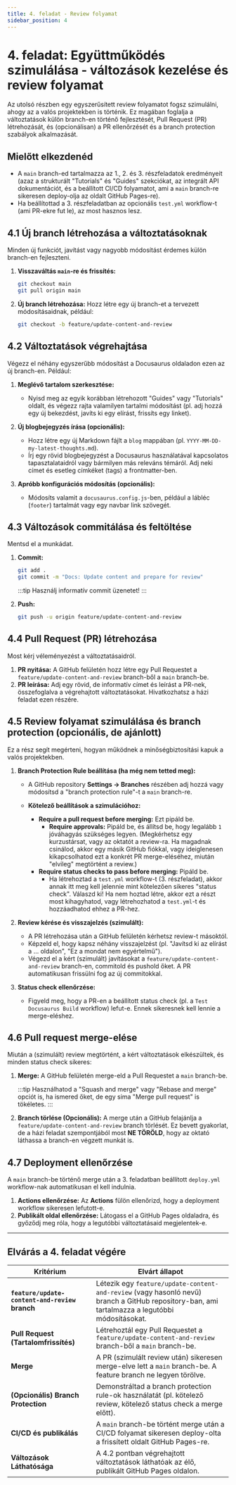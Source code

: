 ```yaml
---
title: 4. feladat - Review folyamat
sidebar_position: 4
---
```


# 4. feladat: Együttműködés szimulálása - változások kezelése és review folyamat

Az utolsó részben egy egyszerűsített review folyamatot fogsz szimulálni, ahogy az a valós projektekben is történik. Ez magában foglalja a változtatások külön branch-en történő fejlesztését, Pull Request (PR) létrehozását, és (opcionálisan) a PR ellenőrzését és a branch protection szabályok alkalmazását.

## Mielőtt elkezdenéd

- A `main` branch-ed tartalmazza az 1., 2. és 3. részfeladatok eredményeit (azaz a strukturált "Tutorials" és "Guides" szekciókat, az integrált API dokumentációt, és a beállított CI/CD folyamatot, ami a `main` branch-re sikeresen deploy-olja az oldalt GitHub Pages-re).
- Ha beállítottad a 3. részfeladatban az opcionális `test.yml` workflow-t (ami PR-ekre fut le), az most hasznos lesz.

## 4.1 Új branch létrehozása a változtatásoknak

Minden új funkciót, javítást vagy nagyobb módosítást érdemes külön branch-en fejleszteni.

1.  **Visszaváltás `main`-re és frissítés:**

    ```bash
    git checkout main
    git pull origin main
    ```

1.  **Új branch létrehozása:** Hozz létre egy új branch-et a tervezett módosításaidnak, például:

    ```bash
    git checkout -b feature/update-content-and-review
    ```

## 4.2 Változtatások végrehajtása

Végezz el néhány egyszerűbb módosítást a Docusaurus oldaladon ezen az új branch-en. Például:

1.  **Meglévő tartalom szerkesztése:**
    - Nyisd meg az egyik korábban létrehozott "Guides" vagy "Tutorials" oldalt, és végezz rajta valamilyen tartalmi módosítást (pl. adj hozzá egy új bekezdést, javíts ki egy elírást, frissíts egy linket).

1.  **Új blogbejegyzés írása (opcionális):**
    - Hozz létre egy új Markdown fájlt a `blog` mappában (pl. `YYYY-MM-DD-my-latest-thoughts.md`).
    - Írj egy rövid blogbejegyzést a Docusaurus használatával kapcsolatos tapasztalataidról vagy bármilyen más releváns témáról. Adj neki címet és esetleg címkéket (tags) a frontmatter-ben.

1.  **Apróbb konfigurációs módosítás (opcionális):**
    - Módosíts valamit a `docusaurus.config.js`-ben, például a lábléc (`footer`) tartalmát vagy egy navbar link szövegét.

## 4.3 Változások commitálása és feltöltése

Mentsd el a munkádat.

1.  **Commit:**

    ```bash
    git add .
    git commit -m "Docs: Update content and prepare for review" 
    ```
    
    :::tip
    Használj informatív commit üzenetet!
    :::

1.  **Push:**

    ```bash
    git push -u origin feature/update-content-and-review
    ```

## 4.4 Pull Request (PR) létrehozása

Most kérj véleményezést a változtatásaidról.

1.  **PR nyitása:** A GitHub felületén hozz létre egy Pull Requestet a `feature/update-content-and-review` branch-ből a `main` branch-be.
1.  **PR leírása:** Adj egy rövid, de informatív címet és leírást a PR-nek, összefoglalva a végrehajtott változtatásokat. Hivatkozhatsz a házi feladat ezen részére.

## 4.5 Review folyamat szimulálása és branch protection (opcionális, de ajánlott)

Ez a rész segít megérteni, hogyan működnek a minőségbiztosítási kapuk a valós projektekben.

1.  **Branch Protection Rule beállítása (ha még nem tetted meg):**

    - A GitHub repository **Settings -> Branches** részében adj hozzá vagy módosítsd a "branch protection rule"-t a `main` branch-re.
    - **Kötelező beállítások a szimulációhoz:**

        - **Require a pull request before merging:** Ezt pipáld be.
            - **Require approvals:** Pipáld be, és állítsd be, hogy legalább `1` jóváhagyás szükséges legyen. (Megkérhetsz egy kurzustársat, vagy az oktatót a review-ra. Ha magadnak csinálod, akkor egy másik GitHub fiókkal, vagy ideiglenesen kikapcsolhatod ezt a konkrét PR merge-eléséhez, miután "elvileg" megtörtént a review.)
        - **Require status checks to pass before merging:** Pipáld be.
            - Ha létrehoztad a `test.yml` workflow-t (3. részfeladat), akkor annak itt meg kell jelennie mint kötelezően sikeres "status check". Válaszd ki! Ha nem hoztad létre, akkor ezt a részt most kihagyhatod, vagy létrehozhatod a `test.yml`-t és hozzáadhatod ehhez a PR-hez.

1.  **Review kérése és visszajelzés (szimulált):**

    - A PR létrehozása után a GitHub felületén kérhetsz review-t másoktól.
    - Képzeld el, hogy kapsz néhány visszajelzést (pl. "Javítsd ki az elírást a ... oldalon", "Ez a mondat nem egyértelmű").
    - Végezd el a kért (szimulált) javításokat a `feature/update-content-and-review` branch-en, commitold és pushold őket. A PR automatikusan frissülni fog az új commitokkal.

1.  **Status check ellenőrzése:**
    - Figyeld meg, hogy a PR-en a beállított status check (pl. a `Test Docusaurus Build` workflow) lefut-e. Ennek sikeresnek kell lennie a merge-eléshez.

## 4.6 Pull request merge-elése

Miután a (szimulált) review megtörtént, a kért változtatások elkészültek, és minden status check sikeres:

1.  **Merge:** A GitHub felületén merge-eld a Pull Requestet a `main` branch-be. 

    :::tip
    Használhatod a "Squash and merge" vagy "Rebase and merge" opciót is, ha ismered őket, de egy sima "Merge pull request" is tökéletes.
    :::
1.  **Branch törlése (Opcionális):** A merge után a GitHub felajánlja a `feature/update-content-and-review` branch törlését. Ez bevett gyakorlat, de a házi feladat szempontjából most **NE TÖRÖLD**, hogy az oktató láthassa a branch-en végzett munkát is.

## 4.7 Deployment ellenőrzése

A `main` branch-be történő merge után a 3. feladatban beállított `deploy.yml` workflow-nak automatikusan el kell indulnia.

1.  **Actions ellenőrzése:** Az **Actions** fülön ellenőrizd, hogy a deployment workflow sikeresen lefutott-e.
1.  **Publikált oldal ellenőrzése:** Látogass el a GitHub Pages oldaladra, és győződj meg róla, hogy a legutóbbi változtatásaid megjelentek-e.

___

## Elvárás a 4. feladat végére

| Kritérium | Elvárt állapot |
| --------- | -------------- |
| **`feature/update-content-and-review` branch** | Létezik egy `feature/update-content-and-review` (vagy hasonló nevű) branch a GitHub repository-ban, ami tartalmazza a legutóbbi módosításokat. |
| **Pull Request (Tartalomfrissítés)** | Létrehoztál egy Pull Requestet a `feature/update-content-and-review` branch-ből a `main` branch-be. |
| **Merge** | A PR (szimulált review után) sikeresen merge-elve lett a `main` branch-be. A feature branch ne legyen törölve. |
| **(Opcionális) Branch Protection** | Demonstráltad a branch protection rule-ok használatát (pl. kötelező review, kötelező status check a merge előtt). |
| **CI/CD és publikálás** | A `main` branch-be történt merge után a CI/CD folyamat sikeresen deploy-olta a frissített oldalt GitHub Pages-re. |
| **Változások Láthatósága** | A 4.2 pontban végrehajtott változtatások láthatóak az élő, publikált GitHub Pages oldalon. |
